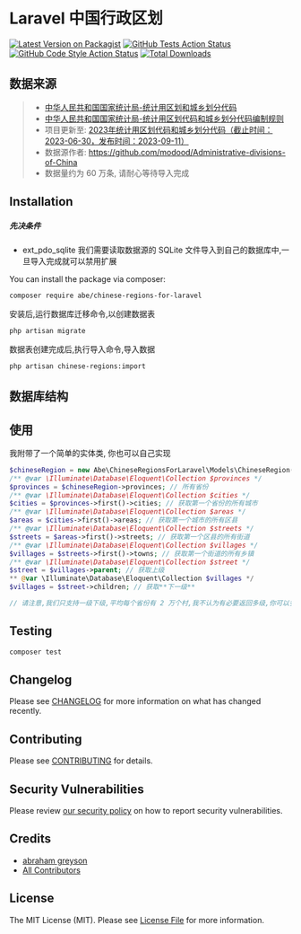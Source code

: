# Laravel 中国行政区划


[![Latest Version on Packagist](https://img.shields.io/packagist/v/abe/chinese-regions-for-laravel.svg?style=flat-square)](https://packagist.org/packages/abe/chinese-regions-for-laravel)
[![GitHub Tests Action Status](https://img.shields.io/github/workflow/status/abe/chinese-regions-for-laravel/run-tests?label=tests)](https://github.com/abe/chinese-regions-for-laravel/actions?query=workflow%3Arun-tests+branch%3Amain)
[![GitHub Code Style Action Status](https://img.shields.io/github/workflow/status/abe/chinese-regions-for-laravel/Fix%20PHP%20code%20style%20issues?label=code%20style)](https://github.com/abe/chinese-regions-for-laravel/actions?query=workflow%3A"Fix+PHP+code+style+issues"+branch%3Amain)
[![Total Downloads](https://img.shields.io/packagist/dt/abe/chinese-regions-for-laravel.svg?style=flat-square)](https://packagist.org/packages/abe/chinese-regions-for-laravel)

## 数据来源

> * [中华人民共和国国家统计局-统计用区划和城乡划分代码](http://www.stats.gov.cn/sj/tjbz/qhdm/)
> * [中华人民共和国国家统计局-统计用区划代码和城乡划分代码编制规则](http://www.stats.gov.cn/sj/tjbz/gjtjbz/202302/t20230213_1902741.html)
> * 项目更新至: [2023年统计用区划代码和城乡划分代码（截止时间：2023-06-30，发布时间：2023-09-11）](http://www.stats.gov.cn/sj/tjbz/tjyqhdmhcxhfdm/2023/index.html)
> * 数据源作者: https://github.com/modood/Administrative-divisions-of-China
> * 数据量约为 60 万条, 请耐心等待导入完成


## Installation

##### 先决条件
- ext_pdo_sqlite 我们需要读取数据源的 SQLite 文件导入到自己的数据库中,一旦导入完成就可以禁用扩展


You can install the package via composer:

```bash
composer require abe/chinese-regions-for-laravel
```

安装后,运行数据库迁移命令,以创建数据表

```bash
php artisan migrate
```

数据表创建完成后,执行导入命令,导入数据

```bash
php artisan chinese-regions:import
```

## 数据库结构

## 使用

我附带了一个简单的实体类, 你也可以自己实现

```php
$chineseRegion = new Abe\ChineseRegionsForLaravel\Models\ChineseRegion();
/** @var \Illuminate\Database\Eloquent\Collection $provinces */
$provinces = $chineseRegion->provinces; // 所有省份
/** @var \Illuminate\Database\Eloquent\Collection $cities */
$cities = $provinces->first()->cities; // 获取第一个省份的所有城市
/** @var \Illuminate\Database\Eloquent\Collection $areas */
$areas = $cities->first()->areas; // 获取第一个城市的所有区县
/** @var \Illuminate\Database\Eloquent\Collection $streets */
$streets = $areas->first()->streets; // 获取第一个区县的所有街道
/** @var \Illuminate\Database\Eloquent\Collection $villages */
$villages = $streets->first()->towns; // 获取第一个街道的所有乡镇
/** @var \Illuminate\Database\Eloquent\Collection $street */
$street = $villages->parent; // 获取上级
** @var \Illuminate\Database\Eloquent\Collection $villages */
$villages = $street->children; // 获取**下一级**

// 请注意,我们只支持一级下级,平均每个省份有 2 万个村,我不认为有必要返回多级,你可以多次请求接口,或者自行实现
```

## Testing

```bash
composer test
```

## Changelog

Please see [CHANGELOG](CHANGELOG.md) for more information on what has changed recently.

## Contributing

Please see [CONTRIBUTING](CONTRIBUTING.md) for details.

## Security Vulnerabilities

Please review [our security policy](../../security/policy) on how to report security vulnerabilities.

## Credits

- [abraham greyson](https://github.com/abrahamgreyson)
- [All Contributors](../../contributors)

## License

The MIT License (MIT). Please see [License File](LICENSE.md) for more information.
